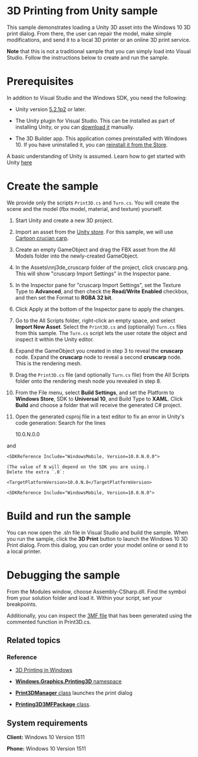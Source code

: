 <!---
  category: ControlsLayoutAndText Printing
  samplefwlink: http://go.microsoft.com/fwlink/p/?LinkId=722936
  language: cs
--->

# 3D Printing from Unity sample

This sample demonstrates loading a Unity 3D asset
into the Windows 10 3D print dialog.
From there,
the user can repair the model,
make simple modifications,
and send it to a local 3D printer or an online 3D print service.

**Note** that this is not a traditional sample
that you can simply load into Visual Studio.
Follow the instructions below to create and run the sample.

# Prerequisites

In addition to Visual Studio and the Windows SDK, you need the following:

* Unity version
  [5.2.1p2](https://unity3d.com/unity/qa/patch-releases "Unity") or later.

* The Unity plugin for Visual Studio.
  This can be installed as part of installing Unity,
  or you can
  [download it](https://visualstudiogallery.msdn.microsoft.com/8d26236e-4a64-4d64-8486-7df95156aba9 "Visual Studio 2015 Tools for Unity")
  manually.

* The 3D Builder app.
  This application comes preinstalled with Windows 10.
  If you have uninstalled it,
  you can
  [reinstall it from the Store](https://www.microsoft.com/en-us/store/apps/3d-builder/9wzdncrfj3t6 "3D Builder").

A basic understanding of Unity is assumed.
Learn how to get started with Unity
[here](https://unity3d.com/learn/tutorials "Unity tutorials") 

# Create the sample

We provide only the scripts `Print3D.cs` and `Turn.cs`.
You will create the scene and the model (fbx model, material, and texture)
yourself.

1. Start Unity and create a new 3D project.

2. Import an asset from the
   [Unity store](https://www.assetstore.unity3d.com/en/ "Unity Store").
   For this sample, we will use [Cartoon crucian carp](https://www.assetstore.unity3d.com/en/#!/content/46132 "Fish").

3. Create an empty GameObject and drag the FBX asset from the All Models folder
   into the newly-created GameObject.

4. In the Assets\nnj3de_cruscarp folder of the project, click cruscarp.png.
   This will show "cruscarp Import Settings" in the Inspector pane.

5. In the Inspector pane for "cruscarp Import Settings",
   set the Texture Type to **Advanced**,
   and then check the **Read/Write Enabled** checkbox,
   and then set the Format to **RGBA 32 bit**.

6. Click Apply at the bottom of the Inspector pane to apply the changes.

7. Go to the All Scripts folder, right-click an empty space,
   and select **Import New Asset**.
   Select the `Print3D.cs` and (optionally) `Turn.cs` files from this sample.
   The `Turn.cs` script lets the user rotate the object and inspect
   it within the Unity editor.

8. Expand the GameObject you created in step 3
   to reveal the **cruscarp** node.
   Expand the **cruscarp** node to reveal a second
   **cruscarp** node. This is the rendering mesh.

9. Drag the `Print3D.cs` file (and optionally `Turn.cs` file)
   from the All Scripts folder onto the rendering mesh node
   you revealed in step 8.

10. From the File menu, select **Build Settings**, and set
    the Platform to **Windows Store**, SDK to **Universal 10**,
    and Build Type to **XAML**.
    Click **Build** and choose a folder that will receive the
    generated C# project.

11. Open the generated csproj file in a text editor to fix an error
    in Unity's code generation: Search for
    the lines

    <TargetPlatformVersion>10.0.N.0.0</TargetPlatformVersion>

   and

    <SDKReference Include="WindowsMobile, Version=10.0.N.0.0">

    (The value of N will depend on the SDK you are using.)
    Delete the extra `.0`:

    <TargetPlatformVersion>10.0.N.0</TargetPlatformVersion>

    <SDKReference Include="WindowsMobile, Version=10.0.N.0">

# Build and run the sample

You can now open the .sln file in Visual Studio
and build the sample.
When you run the sample,
click the **3D Print** button to launch the Windows 10
3D Print dialog.
From this dialog, you can order your model online or send
it to a local printer.

# Debugging the sample

From the Modules window,
choose Assembly-CSharp.dll.
Find the symbol from your solution folder and load it.
Within your script, set your breakpoints. 

Additionally, you can inspect the [3MF file](http://3mf.io/ "3MF")
that has been generated using the commented function in Print3D.cs.


## Related topics

### Reference

* [3D Printing in Windows](https://www.microsoft.com/3d)

* [**Windows.Graphics.Printing3D** namespace](https://msdn.microsoft.com/library/windows/apps/windows.graphics.printing3d.aspx)
* [**Print3DManager** class](https://msdn.microsoft.com/library/windows/apps/windows.graphics.printing3d.print3dmanager.aspx) launches the print dialog
* [**Printing3D3MFPackage** class](https://msdn.microsoft.com/library/windows/apps/windows.graphics.printing3d.printing3d3mfpackage.aspx).

## System requirements

**Client:** Windows 10 Version 1511

**Phone:** Windows 10 Version 1511
